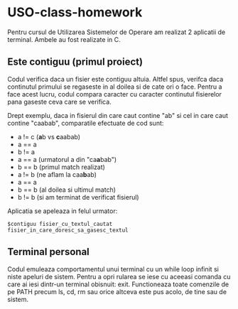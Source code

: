 # USO-class-homework
Pentru cursul de Utilizarea Sistemelor de Operare am realizat 2 aplicatii de terminal. Ambele au fost realizate in C.

## Este contiguu (primul proiect)
Codul verifica daca un fisier este contiguu altuia. Altfel spus, verifca daca continutul primului se regaseste in al doilea si de cate ori o face. Pentru a face acest lucru, codul compara caracter cu caracter continutul fisierelor pana gaseste ceva care se verifica.

Drept exemplu, daca in fisierul din care caut contine "ab" si cel in care caut contine "caabab", comparatile efectuate de cod sunt:
  - a != c    (**a**b vs **c**aabab)
  - a == a
  - b != a
  - a == a    (urmatorul a din "ca**a**bab")
  - b == b    (primul match realizat)
  - a != b    (ne aflam la caa**b**ab)
  - a == a
  - b == b    (al doilea si ultimul match)
  - b != b    (si am terminat de verificat fisierul)
  
Aplicatia se apeleaza in felul urmator:
```  
$contiguu fisier_cu_textul_cautat fisier_in_care_doresc_sa_gasesc_textul
```

## Terminal personal
Codul emuleaza comportamentul unui terminal cu un while loop infinit si niste apeluri de sistem. Pentru a opri rularea se iese cu aceeasi comanda cu care ai iesi dintr-un terminal obisnuit: exit. Functioneaza toate comenzile de pe PATH precum ls, cd, rm sau orice altceva este pus acolo, de tine sau de sistem.
